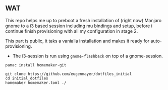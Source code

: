 ## WAT

This repo helps me up to preboot a fresh installation of (right now) Manjaro gnome to a 
i3 based session including mu bindings and setup, before i continue finish provisioning with
all my configuration in stage 2.

This part is public, it taks a vanialla installation and makes it ready for auto-provisioning.

- The i3-session is run using `gnome-flashback` on top of a gnome-session. 

```
pamac install homemaker-git

git clone https://github.com/eugenmayer/dotfiles_initial
cd initial_dotfiles
homemaker homemaker.toml ./ 
```

